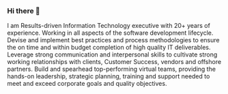 ### Hi there 👋
I am Results-driven Information Technology executive with 20+ years of experience. Working in all aspects of the software development lifecycle. Devise and implement best practices and process methodologies to ensure the on time and within budget completion of high quality IT deliverables. Leverage strong communication and interpersonal skills to cultivate strong working relationships with clients, Customer Success, vendors and offshore partners. Build and spearhead top-performing virtual teams, providing the hands-on leadership, strategic planning, training and support needed to meet and exceed corporate goals and quality objectives.

<!--
**prasadhitachi/prasadhitachi** is a ✨ _special_ ✨ repository because its `README.md` (this file) appears on your GitHub profile.

Here are some ideas to get you started:

- 🔭 I’m currently working on ...
- 🌱 I’m currently learning ...
- 👯 I’m looking to collaborate on ...
- 🤔 I’m looking for help with ...
- 💬 Ask me about ...
- 📫 How to reach me: ...
- 😄 Pronouns: ...
- ⚡ Fun fact: ...
-->
